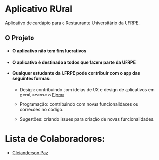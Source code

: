 # Aplicativo RUral

Aplicativo de cardápio para o Restaurante Universitário da UFRPE.

## O Projeto

- #### O aplicativo não tem fins lucrativos

- #### O aplicativo é destinado a todos que fazem parte da UFRPE

* #### Qualquer estudante da UFRPE pode contribuir com o app das seguintes formas:

  - Design: contribuindo com ideias de UX e design de aplicativos em geral, acesse o [Figma](https://www.figma.com/file/w2u7Z3MAA8tDXvoJHWaoe8/RUral?node-id=0%3A1)
    .

  - Programação: contribuindo com novas funcionalidades ou correções no código.

  - Sugestões: criando issues para criação de novas funcionalidades.

# Lista de Colaboradores:

- [Cleianderson Paz](https://github.com/Cleianderson)
